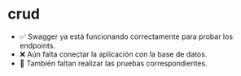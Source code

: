 # crud


- ✅ Swagger ya está funcionando correctamente para probar los endpoints.
- ❌ Aún falta conectar la aplicación con la base de datos.
- 🧪 También faltan realizar las pruebas correspondientes.
